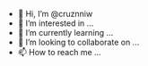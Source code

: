 - 👋 Hi, I’m @cruznniw
- 👀 I’m interested in ...
- 🌱 I’m currently learning ...
- 💞️ I’m looking to collaborate on ...
- 📫 How to reach me ...

<!---
cruznniw/cruznniw is a ✨ special ✨ repository because its `README.md` (this file) appears on your GitHub profile.
You can click the Preview link to take a look at your changes.
--->
